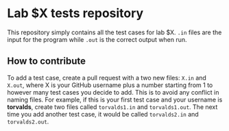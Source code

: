 # Lab $X tests repository
This repository simply contains all the test cases for lab $X. `.in` files are the input for the program while `.out` is the correct output when run.

## How to contribute
To add a test case, create a pull request with a two new files: `X.in` and `X.out`, where X is your GitHub username plus a number starting from 1 to however many test cases you decide to add. This is to avoid any conflict in naming files. For example, if this is your first test case and your username is **torvalds**, create two files called `torvalds1.in` and `torvalds1.out`. The next time you add another test case, it would be called `torvalds2.in` and `torvalds2.out`.
